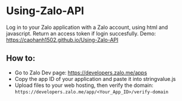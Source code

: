 # Using-Zalo-API
Log in to your Zalo application with a Zalo account, using html and javascript. Return an access token if login succesfully.
Demo: https://caohanh1502.github.io/Using-Zalo-API
## How to:
- Go to Zalo Dev page: https://developers.zalo.me/apps
- Copy the app ID of your application and paste it into stringvalue.js
- Upload files to your web hosting, then verify the domain: ```https://developers.zalo.me/app/<Your_App_ID>/verify-domain```
